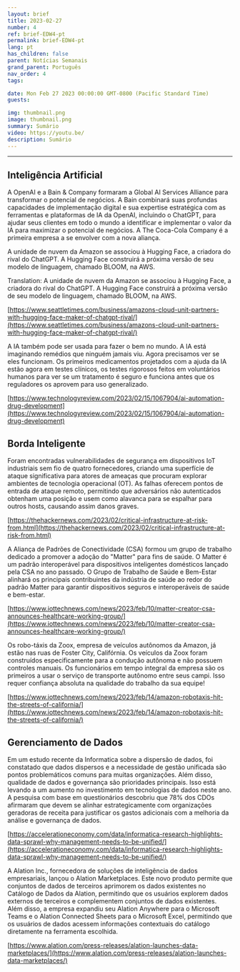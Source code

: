 ```yaml
---
layout: brief
title: 2023-02-27
number: 4
ref: brief-EDW4-pt
permalink: brief-EDW4-pt
lang: pt
has_children: false
parent: Notícias Semanais
grand_parent: Português
nav_order: 4
tags:

date: Mon Feb 27 2023 00:00:00 GMT-0800 (Pacific Standard Time)
guests:

img: thumbnail.png
image: thumbnail.png
summary: Sumário
video: https://youtu.be/
description: Sumário
---
```






---

## Inteligência Artificial

A OpenAI e a Bain & Company formaram a Global AI Services Alliance para transformar o potencial de negócios. A Bain combinará suas profundas capacidades de implementação digital e sua expertise estratégica com as ferramentas e plataformas de IA da OpenAI, incluindo o ChatGPT, para ajudar seus clientes em todo o mundo a identificar e implementar o valor da IA para maximizar o potencial de negócios. A The Coca-Cola Company é a primeira empresa a se envolver com a nova aliança.

A unidade de nuvem da Amazon se associou à Hugging Face, a criadora do rival do ChatGPT. A Hugging Face construirá a próxima versão de seu modelo de linguagem, chamado BLOOM, na AWS. 

Translation: A unidade de nuvem da Amazon se associou à Hugging Face, a criadora do rival do ChatGPT. A Hugging Face construirá a próxima versão de seu modelo de linguagem, chamado BLOOM, na AWS.

[https://www.seattletimes.com/business/amazons-cloud-unit-partners-with-hugging-face-maker-of-chatgpt-rival/](https://www.seattletimes.com/business/amazons-cloud-unit-partners-with-hugging-face-maker-of-chatgpt-rival/)

A IA também pode ser usada para fazer o bem no mundo. A IA está imaginando remédios que ninguém jamais viu. Agora precisamos ver se eles funcionam. Os primeiros medicamentos projetados com a ajuda da IA estão agora em testes clínicos, os testes rigorosos feitos em voluntários humanos para ver se um tratamento é seguro e funciona antes que os reguladores os aprovem para uso generalizado.

[https://www.technologyreview.com/2023/02/15/1067904/ai-automation-drug-development](https://www.technologyreview.com/2023/02/15/1067904/ai-automation-drug-development)

## Borda Inteligente

Foram encontradas vulnerabilidades de segurança em dispositivos IoT industriais sem fio de quatro fornecedores, criando uma superfície de ataque significativa para atores de ameaças que procuram explorar ambientes de tecnologia operacional (OT). As falhas oferecem pontos de entrada de ataque remoto, permitindo que adversários não autenticados obtenham uma posição e usem como alavanca para se espalhar para outros hosts, causando assim danos graves.

[https://thehackernews.com/2023/02/critical-infrastructure-at-risk-from.html](https://thehackernews.com/2023/02/critical-infrastructure-at-risk-from.html)

A Aliança de Padrões de Conectividade (CSA) formou um grupo de trabalho dedicado a promover a adoção do "Matter" para fins de saúde. O Matter é um padrão interoperável para dispositivos inteligentes domésticos lançado pela CSA no ano passado. O Grupo de Trabalho de Saúde e Bem-Estar alinhará os principais contribuintes da indústria de saúde ao redor do padrão Matter para garantir dispositivos seguros e interoperáveis de saúde e bem-estar.

[https://www.iottechnews.com/news/2023/feb/10/matter-creator-csa-announces-healthcare-working-group/](https://www.iottechnews.com/news/2023/feb/10/matter-creator-csa-announces-healthcare-working-group/)

Os robo-táxis da Zoox, empresa de veículos autônomos da Amazon, já estão nas ruas de Foster City, Califórnia. Os veículos da Zoox foram construídos especificamente para a condução autônoma e não possuem controles manuais. Os funcionários em tempo integral da empresa são os primeiros a usar o serviço de transporte autônomo entre seus campi. Isso requer confiança absoluta na qualidade do trabalho da sua equipe!

[https://www.iottechnews.com/news/2023/feb/14/amazon-robotaxis-hit-the-streets-of-california/](https://www.iottechnews.com/news/2023/feb/14/amazon-robotaxis-hit-the-streets-of-california/)

## Gerenciamento de Dados

Em um estudo recente da Informatica sobre a dispersão de dados, foi constatado que dados dispersos e a necessidade de gestão unificada são pontos problemáticos comuns para muitas organizações. Além disso, qualidade de dados e governança são prioridades principais. Isso está levando a um aumento no investimento em tecnologias de dados neste ano. A pesquisa com base em questionários descobriu que 78% dos CDOs afirmaram que devem se alinhar estrategicamente com organizações geradoras de receita para justificar os gastos adicionais com a melhoria da análise e governança de dados.

[https://accelerationeconomy.com/data/informatica-research-highlights-data-sprawl-why-management-needs-to-be-unified/](https://accelerationeconomy.com/data/informatica-research-highlights-data-sprawl-why-management-needs-to-be-unified/)

A Alation Inc., fornecedora de soluções de inteligência de dados empresariais, lançou o Alation Marketplaces. Este novo produto permite que conjuntos de dados de terceiros aprimorem os dados existentes no Catálogo de Dados da Alation, permitindo que os usuários explorem dados externos de terceiros e complementem conjuntos de dados existentes. Além disso, a empresa expandiu seu Alation Anywhere para o Microsoft Teams e o Alation Connected Sheets para o Microsoft Excel, permitindo que os usuários de dados acessem informações contextuais do catálogo diretamente na ferramenta escolhida.

[https://www.alation.com/press-releases/alation-launches-data-marketplaces/](https://www.alation.com/press-releases/alation-launches-data-marketplaces/)


